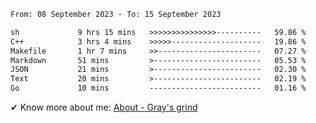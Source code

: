 <!--START_SECTION:waka-->

```txt
From: 08 September 2023 - To: 15 September 2023

sh             9 hrs 15 mins   >>>>>>>>>>>>>>>----------   59.86 %
C++            3 hrs 4 mins    >>>>>--------------------   19.86 %
Makefile       1 hr 7 mins     >>-----------------------   07.27 %
Markdown       51 mins         >------------------------   05.53 %
JSON           21 mins         >------------------------   02.30 %
Text           20 mins         >------------------------   02.19 %
Go             10 mins         -------------------------   01.16 %
```

<!--END_SECTION:waka-->

<!-- [![grayxu's github stats](https://github-readme-stats.vercel.app/api?username=grayxu&count_private=true&show_icons=true)](https://github.com/grayxu) -->

✔ Know more about me: [About - Gray's grind](https://www.grayxu.cn/)
